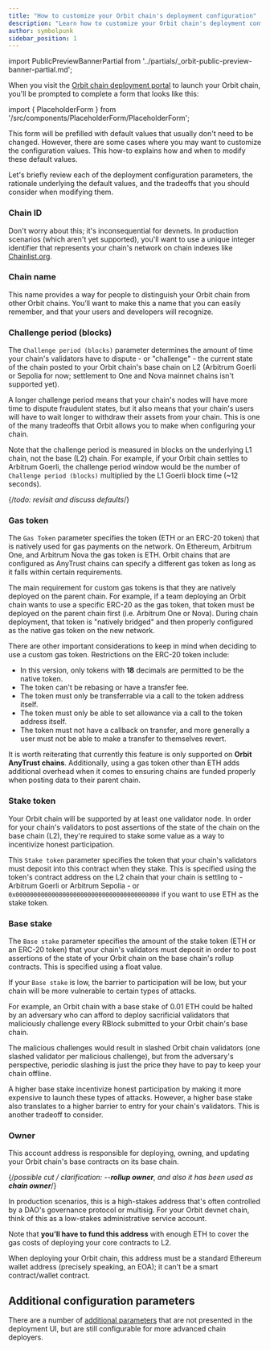 ```yaml
---
title: "How to customize your Orbit chain's deployment configuration"
description: "Learn how to customize your Orbit chain's deployment configuration in the Orbit chain deployment portal."
author: symbolpunk
sidebar_position: 1
---
```


import PublicPreviewBannerPartial from '../partials/_orbit-public-preview-banner-partial.md';

<PublicPreviewBannerPartial />

When you visit the [Orbit chain deployment portal](https://orbit.arbitrum.io/) to launch your Orbit chain, you'll be prompted to complete a form that looks like this:

import { PlaceholderForm } from '/src/components/PlaceholderForm/PlaceholderForm';

<PlaceholderForm inputs="Chain ID, Chain name, Challenge period (blocks), Stake token, Base stake, Owner" />

This form will be prefilled with default values that usually don't need to be changed. However, there are some cases where you may want to customize the configuration values. This how-to explains how and when to modify these default values.

Let's briefly review each of the deployment configuration parameters, the rationale underlying the default values, and the tradeoffs that you should consider when modifying them.

### Chain ID

Don't worry about this; it's inconsequential for devnets. In production scenarios (which aren't yet supported), you'll want to use a unique integer identifier that represents your chain's network on chain indexes like [Chainlist.org](http://chainlist.org).

### Chain name

This name provides a way for people to distinguish your Orbit chain from other Orbit chains. You’ll want to make this a name that you can easily remember, and that your users and developers will recognize.

### Challenge period (blocks)

The `Challenge period (blocks)` parameter determines the amount of time your chain's validators have to dispute - or "challenge" - the current state of the chain posted to your Orbit chain's base chain on L2 (Arbitrum Goerli or Sepolia for now; settlement to One and Nova mainnet chains isn't supported yet).

A longer challenge period means that your chain's nodes will have more time to dispute fraudulent states, but it also means that your chain's users will have to wait longer to withdraw their assets from your chain. This is one of the many tradeoffs that Orbit allows you to make when configuring your chain.

Note that the challenge period is measured in blocks on the underlying L1 chain, not the base (L2) chain. For example, if your Orbit chain settles to Arbitrum Goerli, the challenge period window would be the number of `Challenge period (blocks)` multiplied by the L1 Goerli block time (~12 seconds).

{/*todo: revisit and discuss defaults*/}

### Gas token

The `Gas Token` parameter specifies the token (ETH or an ERC-20 token) that is natively used for gas payments on the network. On Ethereum, Arbitrum One, and Arbitrum Nova the gas token is ETH. Orbit chains that are configured as AnyTrust chains can specify a different gas token as long as it falls within certain requirements.

The main requirement for custom gas tokens is that they are natively deployed on the parent chain. For example, if a team deploying an Orbit chain wants to use a specific ERC-20 as the gas token, that token must be deployed on the parent chain first (i.e. Arbitrum One or Nova). During chain deployment, that token is "natively bridged" and then properly configured as the native gas token on the new network.

There are other important considerations to keep in mind when deciding to use a custom gas token. Restrictions on the ERC-20 token include:

- In this version, only tokens with **18** decimals are permitted to be the native token.
- The token can't be rebasing or have a transfer fee.
- The token must only be transferrable via a call to the token address itself.
- The token must only be able to set allowance via a call to the token address itself.
- The token must not have a callback on transfer, and more generally a user must not be able to make a transfer to themselves revert.

It is worth reiterating that currently this feature is only supported on **Orbit AnyTrust chains**. Additionally, using a gas token other than ETH adds additional overhead when it comes to ensuring chains are funded properly when posting data to their parent chain.

### Stake token

Your Orbit chain will be supported by at least one validator node. In order for your chain's validators to post assertions of the state of the chain on the base chain (L2), they're required to stake some value as a way to incentivize honest participation.

This `Stake token` parameter specifies the token that your chain's validators must deposit into this contract when they stake. This is specified using the token's contract address on the L2 chain that your chain is settling to - Arbitrum Goerli or Arbitrum Sepolia - or `0x0000000000000000000000000000000000000000` if you want to use ETH as the stake token.

### Base stake

The `Base stake` parameter specifies the amount of the stake token (ETH or an ERC-20 token) that your chain's validators must deposit in order to post assertions of the state of your Orbit chain on the base chain's rollup contracts. This is specified using a float value.

If your `Base stake` is low, the barrier to participation will be low, but your chain will be more vulnerable to certain types of attacks.

For example, an Orbit chain with a base stake of 0.01 ETH could be halted by an adversary who can afford to deploy sacrificial validators that maliciously challenge every RBlock submitted to your Orbit chain's base chain.

The malicious challenges would result in slashed Orbit chain validators (one slashed validator per malicious challenge), but from the adversary's perspective, periodic slashing is just the price they have to pay to keep your chain offline.

A higher base stake incentivize honest participation by making it more expensive to launch these types of attacks. However, a higher base stake also translates to a higher barrier to entry for your chain's validators. This is another tradeoff to consider.

### Owner

This account address is responsible for deploying, owning, and updating your Orbit chain's base contracts on its base chain.

{/*possible cut / clarification: --**rollup owner**, and also it has been used as **chain owner***/}

In production scenarios, this is a high-stakes address that's often controlled by a DAO's governance protocol or multisig. For your Orbit devnet chain, think of this as a low-stakes administrative service account.

Note that **you'll have to fund this address** with enough ETH to cover the gas costs of deploying your core contracts to L2.

When deploying your Orbit chain, this address must be a standard Ethereum wallet address (precisely speaking, an EOA); it can't be a smart contract/wallet contract.

## Additional configuration parameters

There are a number of [additional parameters](/launch-orbit-chain/reference/additional-configuration-parameters) that are not presented in the deployment UI, but are still configurable for more advanced chain deployers.

